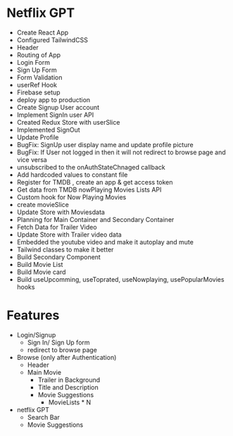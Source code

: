 
# Netflix GPT

- Create React App
- Configured TailwindCSS
- Header
- Routing of App
- Login Form
- Sign Up Form
- Form Validation
- userRef Hook
- Firebase setup
- deploy app to production
- Create Signup User account
- Implement SignIn user API
- Created Redux Store with userSlice
- Implemented SignOut
- Update Profile 
- BugFix: SignUp user display name and update profile picture
- BugFix: If User not logged in then it will not redirect to browse page and vice versa
- unsubscribed to the onAuthStateChnaged callback
- Add hardcoded values to constant file
- Register for TMDB , create an app & get access token
- Get data from TMDB nowPlaying Movies Lists API
- Custom hook for Now Playing Movies
- create movieSlice
- Update Store with Moviesdata
- Planning for Main Container and Secondary Container
- Fetch Data for Trailer Video
- Update Store with Trailer video data
- Embedded the youtube video and make it autoplay and mute
- Tailwind classes to make it better
- Build Secondary Component
- Build Movie List 
- Build Movie card
- Build useUpcomming, useToprated, useNowplaying, usePopularMovies hooks





# Features
 - Login/Signup
   - Sign In/ Sign Up form
   - redirect to browse page
 - Browse (only after Authentication)
   - Header
   - Main Movie
      - Trailer in Background
      - Title and Description
      - Movie Suggestions
        - MovieLists * N
 - netflix GPT
   - Search Bar
   - Movie Suggestions
